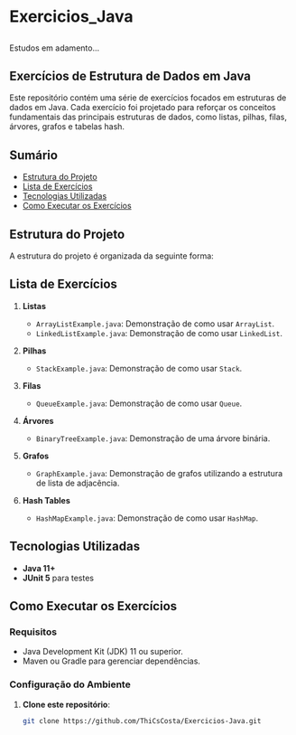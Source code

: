 # Exercicios_Java
##
Estudos em adamento...
## Exercícios de Estrutura de Dados em Java

Este repositório contém uma série de exercícios focados em estruturas de dados em Java. Cada exercício foi projetado para reforçar os conceitos fundamentais das principais estruturas de dados, como listas, pilhas, filas, árvores, grafos e tabelas hash. 

## Sumário

- [Estrutura do Projeto](#estrutura-do-projeto)
- [Lista de Exercícios](#lista-de-exercícios)
- [Tecnologias Utilizadas](#tecnologias-utilizadas)
- [Como Executar os Exercícios](#como-executar-os-exercícios)

## Estrutura do Projeto

A estrutura do projeto é organizada da seguinte forma:

## Lista de Exercícios

1. **Listas**
   - `ArrayListExample.java`: Demonstração de como usar `ArrayList`.
   - `LinkedListExample.java`: Demonstração de como usar `LinkedList`.

2. **Pilhas**
   - `StackExample.java`: Demonstração de como usar `Stack`.

3. **Filas**
   - `QueueExample.java`: Demonstração de como usar `Queue`.

4. **Árvores**
   - `BinaryTreeExample.java`: Demonstração de uma árvore binária.

5. **Grafos**
   - `GraphExample.java`: Demonstração de grafos utilizando a estrutura de lista de adjacência.

6. **Hash Tables**
   - `HashMapExample.java`: Demonstração de como usar `HashMap`.

## Tecnologias Utilizadas

- **Java 11+**
- **JUnit 5** para testes

## Como Executar os Exercícios

### Requisitos

- Java Development Kit (JDK) 11 ou superior.
- Maven ou Gradle para gerenciar dependências.

### Configuração do Ambiente

1. **Clone este repositório**:

   ```bash
   git clone https://github.com/ThiCsCosta/Exercicios-Java.git
